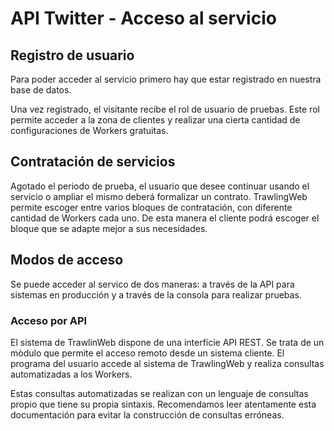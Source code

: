 # API Twitter - Acceso al servicio

## Registro de usuario

Para poder acceder al servicio primero hay que estar registrado en nuestra base de datos.

Una vez registrado, el visitante recibe el rol de usuario de pruebas. Este rol permite acceder a la zona de clientes y realizar una cierta cantidad de configuraciones de Workers gratuitas.

## Contratación de servicios

Agotado el periodo de prueba, el usuario que desee continuar usando el servicio o ampliar el mismo deberá formalizar un contrato. TrawlingWeb permite escoger entre varios bloques de contratación, con diferente cantidad de Workers cada uno. De esta manera el cliente podrá escoger el bloque que se adapte mejor a sus necesidades.

## Modos de acceso

Se puede acceder al servico de dos maneras: a través de la API para sistemas en producción y a través de la consola para realizar pruebas.

### Acceso por API

El sistema de TrawlinWeb dispone de una interfície API REST. Se trata de un mòdulo que permite el acceso remoto desde un sistema cliente. El programa del usuario accede al sistema de TrawlingWeb y realiza consultas automatizadas a los Workers.

Estas consultas automatizadas se realizan con un lenguaje de consultas propio que tiene su propia sintaxis. Recomendamos leer atentamente esta documentación para evitar la construcción de consultas erróneas.
